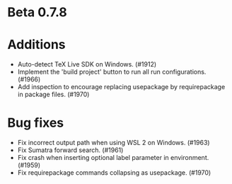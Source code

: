 # Beta 0.7.8

# Additions
* Auto-detect TeX Live SDK on Windows. (#1912)
* Implement the 'build project' button to run all run configurations. (#1966)
* Add inspection to encourage replacing usepackage by requirepackage in package files. (#1970)

# Bug fixes
* Fix incorrect output path when using WSL 2 on Windows. (#1963)
* Fix Sumatra forward search. (#1961)
* Fix crash when inserting optional label parameter in environment. (#1959)
* Fix requirepackage commands collapsing as usepackage. (#1970)